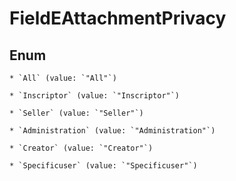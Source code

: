 
# FieldEAttachmentPrivacy

## Enum


    * `All` (value: `"All"`)

    * `Inscriptor` (value: `"Inscriptor"`)

    * `Seller` (value: `"Seller"`)

    * `Administration` (value: `"Administration"`)

    * `Creator` (value: `"Creator"`)

    * `Specificuser` (value: `"Specificuser"`)



